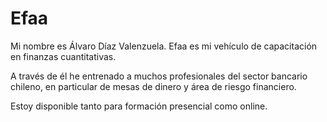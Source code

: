 # Efaa

Mi nombre es Álvaro Díaz Valenzuela. Efaa es mi vehículo de capacitación en finanzas cuantitativas.

A través de él he entrenado a muchos profesionales del sector bancario chileno, en particular de mesas de dinero y área de riesgo financiero.

Estoy disponible tanto para formación presencial como online.
